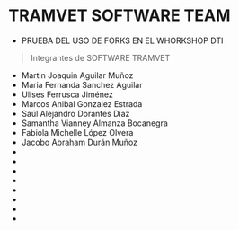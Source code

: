 # TRAMVET SOFTWARE TEAM

- PRUEBA DEL USO DE FORKS EN EL WHORKSHOP DTI

> Integrantes de SOFTWARE TRAMVET

- Martin Joaquin Aguilar Muñoz
- Maria Fernanda Sanchez Aguilar
- Ulises Ferrusca Jiménez
- Marcos Anibal Gonzalez Estrada
- Saúl Alejandro Dorantes Díaz
- Samantha Vianney Almanza Bocanegra
- Fabiola Michelle López Olvera
- Jacobo Abraham Durán Muñoz
-
-
-
-
-
-
-
-


